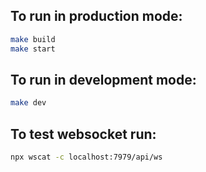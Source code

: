 ## To run in production mode:

``` bash
make build
make start
```

## To run in development mode:

``` bash
make dev
```

## To test websocket run:

``` bash
npx wscat -c localhost:7979/api/ws
```